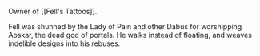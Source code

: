 Owner of [[Fell's Tattoos]]. 

Fell was shunned by the Lady of Pain and other Dabus for worshipping Aoskar, the dead god of portals. He walks instead of floating, and weaves indelible designs into his rebuses.